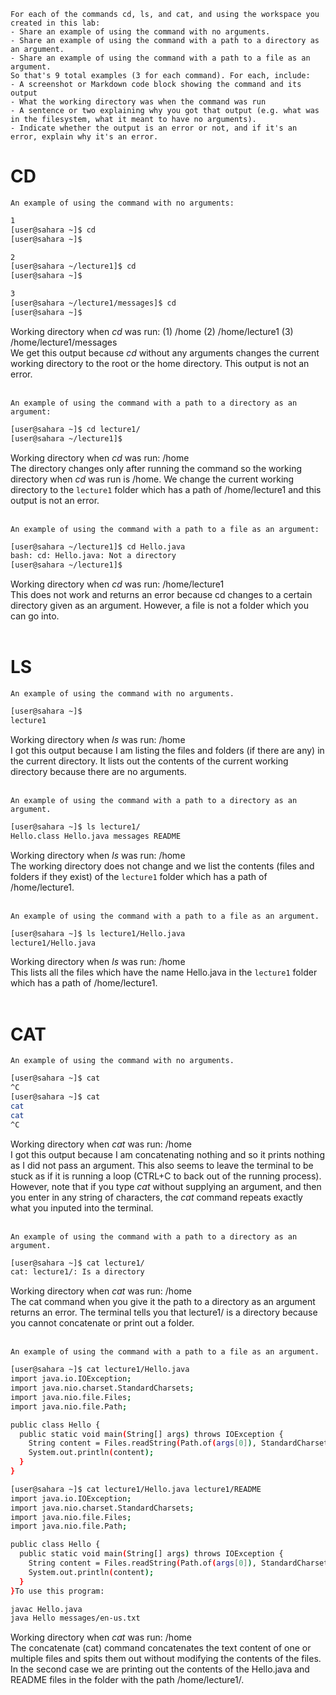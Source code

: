 ```
For each of the commands cd, ls, and cat, and using the workspace you created in this lab:
- Share an example of using the command with no arguments.
- Share an example of using the command with a path to a directory as an argument.
- Share an example of using the command with a path to a file as an argument.
So that's 9 total examples (3 for each command). For each, include:
- A screenshot or Markdown code block showing the command and its output
- What the working directory was when the command was run
- A sentence or two explaining why you got that output (e.g. what was in the filesystem, what it meant to have no arguments).
- Indicate whether the output is an error or not, and if it's an error, explain why it's an error.
```
# CD
`An example of using the command with no arguments:`
```bash
1
[user@sahara ~]$ cd
[user@sahara ~]$ 

2
[user@sahara ~/lecture1]$ cd
[user@sahara ~]$ 

3
[user@sahara ~/lecture1/messages]$ cd 
[user@sahara ~]$ 
```
Working directory when *cd* was run: (1) /home (2) /home/lecture1 (3) /home/lecture1/messages  
We get this output because *cd* without any arguments changes the current working directory to the root or the home directory. This output is not an error.<br><br>

`An example of using the command with a path to a directory as an argument:`
```bash
[user@sahara ~]$ cd lecture1/
[user@sahara ~/lecture1]$ 
```
Working directory when *cd* was run: /home  
The directory changes only after running the command so the working directory when *cd* was run is /home. We change the current working directory to the `lecture1` folder which has a path of /home/lecture1 and this output is not an error.<br><br>

`An example of using the command with a path to a file as an argument:`
```bash
[user@sahara ~/lecture1]$ cd Hello.java
bash: cd: Hello.java: Not a directory
[user@sahara ~/lecture1]$ 
```
Working directory when *cd* was run: /home/lecture1  
This does not work and returns an error because cd changes to a certain directory given as an argument. However, a file is not a folder which you can go into.<br><br>

# LS
`An example of using the command with no arguments.`
```bash
[user@sahara ~]$
lecture1
```
Working directory when *ls* was run: /home  
I got this output because I am listing the files and folders (if there are any) in the current directory. It lists out the contents of the current working directory because there are no arguments.<br><br>

`An example of using the command with a path to a directory as an argument.`
```bash
[user@sahara ~]$ ls lecture1/
Hello.class Hello.java messages README
```
Working directory when *ls* was run: /home  
The working directory does not change and we list the contents (files and folders if they exist) of the `lecture1` folder which has a path of /home/lecture1.<br><br>

`An example of using the command with a path to a file as an argument.`
```bash
[user@sahara ~]$ ls lecture1/Hello.java
lecture1/Hello.java
```
Working directory when *ls* was run: /home  
This lists all the files which have the name Hello.java in the `lecture1` folder which has a path of /home/lecture1.<br><br>

# CAT
`An example of using the command with no arguments.`
```bash
[user@sahara ~]$ cat
^C
[user@sahara ~]$ cat
cat
cat
^C
```
Working directory when *cat* was run: /home  
I got this output because I am concatenating nothing and so it prints nothing as I did not pass an argument. This also seems to leave the terminal to be stuck as if it is running a loop (CTRL+C to back out of the running process). However, note that if you type *cat* without supplying an argument, and then you enter in any string of characters, the *cat* command repeats exactly what you inputed into the terminal.<br><br>

`An example of using the command with a path to a directory as an argument.`
```bash
[user@sahara ~]$ cat lecture1/
cat: lecture1/: Is a directory
```
Working directory when *cat* was run: /home  
The cat command when you give it the path to a directory as an argument returns an error. The terminal tells you that lecture1/ is a directory because you cannot concatenate or print out a folder.<br><br>

`An example of using the command with a path to a file as an argument.`
```bash
[user@sahara ~]$ cat lecture1/Hello.java
import java.io.IOException;
import java.nio.charset.StandardCharsets;
import java.nio.file.Files;
import java.nio.file.Path;

public class Hello {
  public static void main(String[] args) throws IOException {
    String content = Files.readString(Path.of(args[0]), StandardCharsets.UTF_8);    
    System.out.println(content);
  }
}
```
```bash
[user@sahara ~]$ cat lecture1/Hello.java lecture1/README
import java.io.IOException;
import java.nio.charset.StandardCharsets;
import java.nio.file.Files;
import java.nio.file.Path;

public class Hello {
  public static void main(String[] args) throws IOException {
    String content = Files.readString(Path.of(args[0]), StandardCharsets.UTF_8);    
    System.out.println(content);
  }
}To use this program:

javac Hello.java
java Hello messages/en-us.txt
```
Working directory when *cat* was run: /home  
The concatenate (cat) command concatenates the text content of one or multiple files and spits them out without modifying the contents of the files. In the second case we are printing out the contents of the Hello.java and README files in the folder with the path /home/lecture1/.<br><br>
